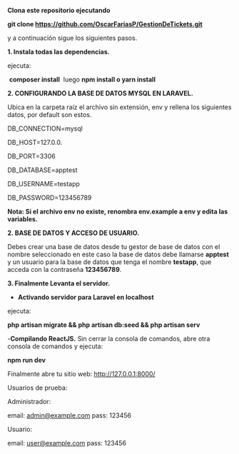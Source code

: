 <b>Clona este repositorio ejecutando 

git clone https://github.com/OscarFariasP/GestionDeTickets.git</b>

y a continuación sigue los siguientes pasos.

<b> 1. Instala todas las dependencias.</b>

ejecuta:

 <b>composer install</b> 
 luego
 <b>npm install o yarn install</b> 

<b>2. CONFIGURANDO LA BASE DE DATOS MYSQL EN LARAVEL.</b>

Ubica en la carpeta raíz el archivo sin extensión, env y rellena los siguientes datos, por default son estos.

DB_CONNECTION=mysql

DB_HOST=127.0.0.

DB_PORT=3306

DB_DATABASE=apptest

DB_USERNAME=testapp

DB_PASSWORD=123456789


<b> Nota: Si el archivo env no existe, renombra env.example a env y edita las variables.</b>

<b> 2. BASE DE DATOS Y ACCESO DE USUARIO.</b>

Debes crear una base de datos desde tu gestor de base de datos con el nombre seleccionado en este caso la base de datos debe llamarse <b>apptest</b> y un usuario para la base de datos que tenga el nombre <b>testapp</b>, que acceda con la contraseña <b>123456789</b>.

<b>3. Finalmente Levanta el servidor. </b>

- <b>Activando servidor para Laravel en localhost</b>

ejecuta:

<b> php artisan migrate && php artisan db:seed && php artisan serv</b>

-<b>Compilando ReactJS.</b>
Sin cerrar la consola de comandos, abre otra consola de comandos y ejecuta:

<b>npm run dev</b>

Finalmente abre tu sitio web: http://127.0.0.1:8000/


Usuarios de prueba:

Administrador: 

email: admin@example.com
pass: 123456

Usuario:

email: user@example.com
pass: 123456
